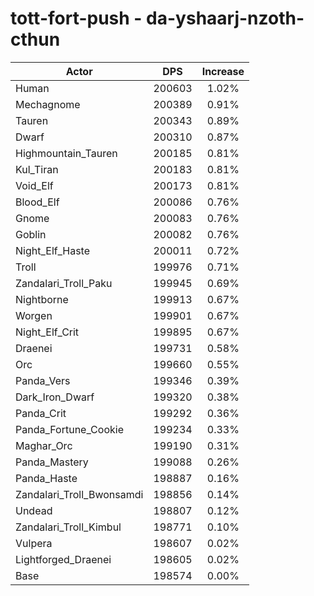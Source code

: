 # tott-fort-push - da-yshaarj-nzoth-cthun
| Actor | DPS | Increase |
|---|:---:|:---:|
|Human|200603|1.02%|
|Mechagnome|200389|0.91%|
|Tauren|200343|0.89%|
|Dwarf|200310|0.87%|
|Highmountain_Tauren|200185|0.81%|
|Kul_Tiran|200183|0.81%|
|Void_Elf|200173|0.81%|
|Blood_Elf|200086|0.76%|
|Gnome|200083|0.76%|
|Goblin|200082|0.76%|
|Night_Elf_Haste|200011|0.72%|
|Troll|199976|0.71%|
|Zandalari_Troll_Paku|199945|0.69%|
|Nightborne|199913|0.67%|
|Worgen|199901|0.67%|
|Night_Elf_Crit|199895|0.67%|
|Draenei|199731|0.58%|
|Orc|199660|0.55%|
|Panda_Vers|199346|0.39%|
|Dark_Iron_Dwarf|199320|0.38%|
|Panda_Crit|199292|0.36%|
|Panda_Fortune_Cookie|199234|0.33%|
|Maghar_Orc|199190|0.31%|
|Panda_Mastery|199088|0.26%|
|Panda_Haste|198887|0.16%|
|Zandalari_Troll_Bwonsamdi|198856|0.14%|
|Undead|198807|0.12%|
|Zandalari_Troll_Kimbul|198771|0.10%|
|Vulpera|198607|0.02%|
|Lightforged_Draenei|198605|0.02%|
|Base|198574|0.00%|
